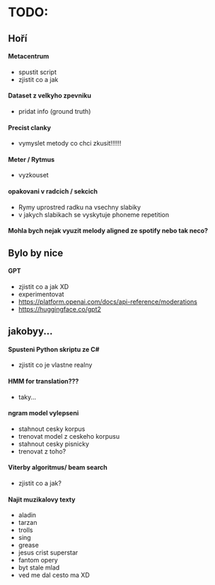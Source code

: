 # TODO:

## Hoří

#### Metacentrum
- spustit script
- zjistit co a jak

#### Dataset z velkyho zpevniku
- pridat info (ground truth)

#### Precist clanky
- vymyslet metody co chci zkusit!!!!!!

#### Meter / Rytmus
- vyzkouset

#### opakovani v radcich / sekcich
- Rymy uprostred radku na vsechny slabiky
- v jakych slabikach se vyskytuje phoneme repetition

#### Mohla bych nejak vyuzit melody aligned ze spotify nebo tak neco?

## Bylo by nice

#### GPT
- zjistit co a jak XD
- experimentovat 
- https://platform.openai.com/docs/api-reference/moderations
- https://huggingface.co/gpt2

## jakobyy...

#### Spusteni Python skriptu ze C#
- zjistit co je vlastne realny

#### HMM for translation???
- taky...

#### ngram model vylepseni
- stahnout cesky korpus
- trenovat model z ceskeho korpusu
- stahnout cesky pisnicky
- trenovat z toho?

#### Viterby algoritmus/ beam search
- zjistit co a jak?

#### Najit muzikalovy texty
- aladin
- tarzan
- trolls
- sing
- grease
- jesus crist superstar
- fantom opery
- byt stale mlad
- ved me dal cesto ma XD